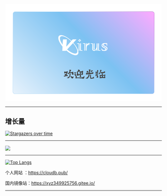 
![logo](https://github.com/xyz349925756/xyz349925756/blob/main/123.png)
<hr/>


## 增长量

[![Stargazers over time](https://starchart.cc/xyz349925756/kubernetes.svg)](https://starchart.cc/xyz349925756/kubernetes)






<hr/>

<a href="https://github.com/xyz349925756/font">
  <img align="center" src="https://github-readme-stats.vercel.app/api/pin/?username=xyz349925756&repo=font&bg_color=86E3CE,D0E6A5,FFDD94,FA897B,CCA8D8" />
</a>

<hr/>

[![Top Langs](https://github-readme-stats.vercel.app/api/top-langs/?username=xyz349925756)](https://github.com/xyz349925756)

个人网站 ：https://cloudb.pub/

国内镜像站：https://xyz349925756.gitee.io/

<hr />


